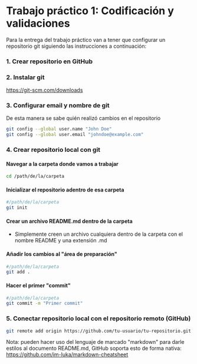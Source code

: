 # Trabajo práctico 1​: Codificación y validaciones​

Para la entrega del trabajo práctico van a tener que configurar un repositorio git siguiendo las instrucciones a continuación:

### 1. Crear repositorio en GitHub
### 2. Instalar git
https://git-scm.com/downloads

### 3. Configurar email y nombre de git
De esta manera se sabe quién realizó cambios en el repositorio
```bash
git config --global user.name "John Doe"
git config --global user.email "johndoe@example.com"
```
### 4. Crear repositorio local con git
#### Navegar a la carpeta donde vamos a trabajar
```bash
cd /path/de/la/carpeta
```
#### Inicializar el repositorio adentro de esa carpeta
```bash
#/path/de/la/carpeta
git init
```
#### Crear un archivo README.md dentro de la carpeta
- Simplemente creen un archivo cualquiera dentro de la carpeta con el nombre README y una extensión .md

#### Añadir los cambios al "área de preparación"
```bash
#/path/de/la/carpeta
git add .
```

#### Hacer el primer "commit"
```bash
#/path/de/la/carpeta
git commit -m "Primer commit"
```

### 5. Conectar repositorio local con el repositorio remoto (GitHub)
```bash
git remote add origin https://github.com/tu-usuario/tu-repositorio.git
```


Nota: pueden hacer uso del lenguaje de marcado "markdown" para darle estilos al documento README.md, GitHub soporta esto de forma nativa:
https://github.com/im-luka/markdown-cheatsheet
